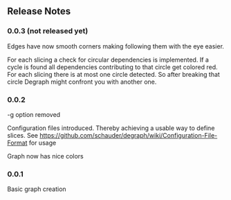## Release Notes

### 0.0.3 (not released yet)

Edges have now smooth corners making following them with the eye easier.

For each slicing a check for circular dependencies is implemented. 
If a cycle is found all dependencies contributing to that circle get colored red. 
For each slicing there is at most one circle detected. 
So after breaking that circle Degraph might confront you with another one.

### 0.0.2

-g option removed

Configuration files introduced. Thereby achieving a usable way to define slices. See https://github.com/schauder/degraph/wiki/Configuration-File-Format for usage

Graph now has nice colors

### 0.0.1

Basic graph creation